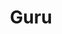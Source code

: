 ---
title: Guru
category: paintings
series: bambinart
year: 2017
image: guru.jpg
size: 140cmx60cm
materials: oil on canvas
---
